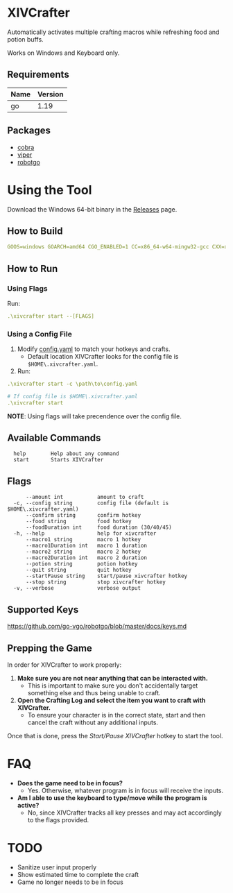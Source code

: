 # XIVCrafter

Automatically activates multiple crafting macros while refreshing food and potion buffs.

Works on Windows and Keyboard only.

## Requirements

| Name | Version |
|------|---------|
| go   | 1.19    |

## Packages

- [cobra](https://github.com/spf13/cobra)
- [viper](https://github.com/spf13/viper)
- [robotgo](https://github.com/go-vgo/robotgo)

# Using the Tool

Download the Windows 64-bit binary in the [Releases](https://github.com/kn-lim/xivcrafter/releases) page.

## How to Build

```yml
GOOS=windows GOARCH=amd64 CGO_ENABLED=1 CC=x86_64-w64-mingw32-gcc CXX=x86_64-w64-mingw32-g++ go build
```

## How to Run

### Using Flags

Run:
```yml
.\xivcrafter start --[FLAGS]
```

### Using a Config File

1. Modify [config.yaml](https://github.com/kn-lim/xivcrafter/blob/main/config.yaml) to match your hotkeys and crafts.
    - Default location XIVCrafter looks for the config file is `$HOME\.xivcrafter.yaml`.
2. Run:
```yml
.\xivcrafter start -c \path\to\config.yaml

# If config file is $HOME\.xivcrafter.yaml
.\xivcrafter start
```

**NOTE**: Using flags will take precendence over the config file.

## Available Commands

```
  help        Help about any command
  start       Starts XIVCrafter
```

## Flags

```
      --amount int           amount to craft
  -c, --config string        config file (default is $HOME\.xivcrafter.yaml)
      --confirm string       confirm hotkey
      --food string          food hotkey
      --foodDuration int     food duration (30/40/45)
  -h, --help                 help for xivcrafter
      --macro1 string        macro 1 hotkey
      --macro1Duration int   macro 1 duration
      --macro2 string        macro 2 hotkey
      --macro2Duration int   macro 2 duration
      --potion string        potion hotkey
      --quit string          quit hotkey
      --startPause string    start/pause xivcrafter hotkey
      --stop string          stop xivcrafter hotkey
  -v, --verbose              verbose output
```

## Supported Keys

https://github.com/go-vgo/robotgo/blob/master/docs/keys.md

## Prepping the Game

In order for XIVCrafter to work properly:

1. **Make sure you are not near anything that can be interacted with.**
    - This is important to make sure you don't accidentally target something else and thus being unable to craft.
2. **Open the Crafting Log and select the item you want to craft with XIVCrafter.**
    - To ensure your character is in the correct state, start and then cancel the craft without any additional inputs.

Once that is done, press the _Start/Pause XIVCrafter_ hotkey to start the tool.

# FAQ

- **Does the game need to be in focus?**
  - Yes. Otherwise, whatever program is in focus will receive the inputs.
- **Am I able to use the keyboard to type/move while the program is active?**
  - No, since XIVCrafter tracks all key presses and may act accordingly to the flags provided.

# TODO

- Sanitize user input properly
- Show estimated time to complete the craft
- Game no longer needs to be in focus

